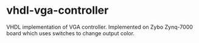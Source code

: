 # vhdl-vga-controller
VHDL implementation of VGA controller. Implemented on Zybo Zynq-7000 board which uses switches to change output color.
